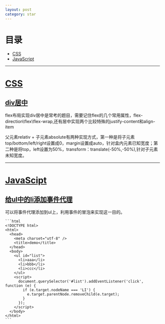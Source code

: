 ```yaml
---
layout: post
category: star
---
```


# 目录

- [CSS](#css)
- [JavaScript](#js)

---

# [CSS](#css)

## [div居中](https://juejin.cn/post/6844903821529841671)

flex布局实现div居中是常考的题目，需要记住flex的几个常用属性，flex-direction\flex\flex-wrap,还有居中实现两个比较特殊的justify-content和align-item

父元素relativ + 子元素absolute有两种实现方式，第一种是将子元素top/bottom/left/right设置成0，margin设置成auto，针对盒内元素已知宽度；第二种是将top，left设置为50%，transform：translate(-50%,-50%),针对子元素未知宽度。

---

# [JavaScipt](#js)

## [给ul中的li添加事件代理](https://segmentfault.com/q/1010000009940125)

可以将事件代理添加到ul上，利用事件的冒泡来实现这一目的。

	```html
	<!DOCTYPE html>
	<html>
	  <head>
	    <meta charset="utf-8" />
	    <title>demo</title>
	  </head>
	  <body>
	    <ul id="list">
	      <li>aaa</li>
	      <li>bbb</li>
	      <li>ccc</li>
	    </ul>
	    <script>
	      document.querySelector('#list').addEventListener('click', function (e) {
	        if (e.target.nodeName === 'LI') {
	          e.target.parentNode.removeChild(e.target);
	        }
	      });
	    </script>
	  </body>
	</html>
	```




